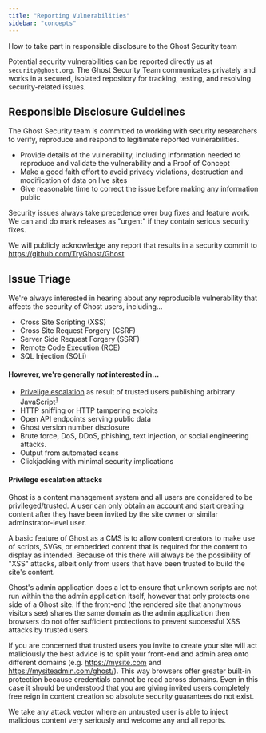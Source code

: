 ```yaml
---
title: "Reporting Vulnerabilities"
sidebar: "concepts"
---
```


How to take part in responsible disclosure to the Ghost Security team

Potential security vulnerabilities can be reported directly us at `security@ghost.org`. The Ghost Security Team communicates privately and works in a secured, isolated repository for tracking, testing, and resolving security-related issues.


## Responsible Disclosure Guidelines

The Ghost Security team is committed to working with security researchers to verify, reproduce and respond to legitimate reported vulnerabilities.

- Provide details of the vulnerability, including information needed to reproduce and validate the vulnerability and a Proof of Concept
- Make a good faith effort to avoid privacy violations, destruction and modification of data on live sites
- Give reasonable time to correct the issue before making any information public

Security issues always take precedence over bug fixes and feature work. We can and do mark releases as "urgent" if they contain serious security fixes.

We will publicly acknowledge any report that results in a security commit to https://github.com/TryGhost/Ghost
  

## Issue Triage

We're always interested in hearing about any reproducible vulnerability that affects the security of Ghost users, including...

- Cross Site Scripting (XSS)
- Cross Site Request Forgery (CSRF)
- Server Side Request Forgery (SSRF)
- Remote Code Execution (RCE)
- SQL Injection (SQLi)

#### However, we're generally _not_ interested in...

- [Privelige escalation](#xss--privilege-escalation-attacks) as result of trusted users publishing arbitrary JavaScript<sup><a href="#xss--privilege-escalation-attacks">1</a><sup>
- HTTP sniffing or HTTP tampering exploits
- Open API endpoints serving public data
- Ghost version number disclosure
- Brute force, DoS, DDoS, phishing, text injection, or social engineering attacks.
- Output from automated scans
- Clickjacking with minimal security implications

#### Privilege escalation attacks

Ghost is a content management system and all users are considered to be privileged/trusted. A user can only obtain an account and start creating content after they have been invited by the site owner or similar adminstrator-level user.

A basic feature of Ghost as a CMS is to allow content creators to make use of scripts, SVGs, or embedded content that is required for the content to display as intended. Because of this there will always be the possibility of "XSS" attacks, albeit only from users that have been trusted to build the site's content.

Ghost's admin application does a lot to ensure that unknown scripts are not run within the the admin application itself, however that only protects one side of a Ghost site. If the front-end (the rendered site that anonymous visitors see) shares the same domain as the admin application then browsers do not offer sufficient protections to prevent successful XSS attacks by trusted users.

If you are concerned that trusted users you invite to create your site will act maliciously the best advice is to split your front-end and admin area onto different domains (e.g. https://mysite.com and https://mysiteadmin.com/ghost/). This way browsers offer greater built-in protection because credentials cannot be read across domains. Even in this case it should be understood that you are giving invited users completely free reign in content creation so absolute security guarantees do not exist.

We take any attack vector where an untrusted user is able to inject malicious content very seriously and welcome any and all reports.
